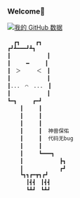 ### Welcome👋


[![我的 GitHub 数据](https://github-readme-stats.vercel.app/api?username=JameyWoo&show_icons=true&theme=radical)]()

<!--
**JameyWoo/JameyWoo** is a ✨ _special_ ✨ repository because its `README.md` (this file) appears on your GitHub profile.

Here are some ideas to get you started:

- 🔭 I’m currently working on ...
- 🌱 I’m currently learning ...
- 👯 I’m looking to collaborate on ...
- 🤔 I’m looking for help with ...
- 💬 Ask me about ...
- 📫 How to reach me: ...
- 😄 Pronouns: ...
- ⚡ Fun fact: ...
-->

```
  ┏┓　　　┏┓
┏┛┻━━━┛┻┓
┃　　　　　　　┃
┃　　　━　　　┃
┃　＞　　　＜　┃
┃　　　　　　　┃
┃...　⌒　...　┃
┃　　　　　　　┃
┗━┓　　　┏━┛
    ┃　　　┃　
    ┃　　　┃
    ┃　　　┃
    ┃　　　┃  神兽保佑
    ┃　　　┃  代码无bug　　
    ┃　　　┃
    ┃　　　┗━━━┓
    ┃　　　　　　　┣┓
    ┃　　　　　　　┏┛
    ┗┓┓┏━┳┓┏┛
      ┃┫┫　┃┫┫
      ┗┻┛　┗┻┛
```
